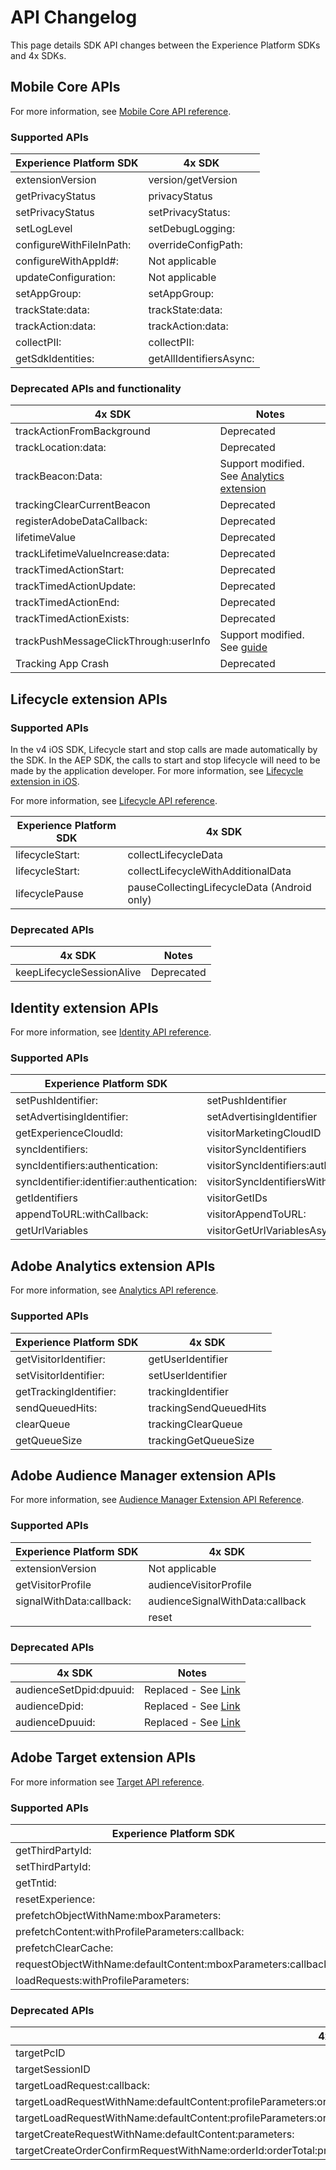 # API Changelog

This page details SDK API changes between the Experience Platform SDKs and 4x SDKs.

## Mobile Core APIs

For more information, see [Mobile Core API reference](https://developer.adobe.com/client-sdks/documentation/mobile-core/api-reference/).

### Supported APIs

| Experience Platform SDK | 4x SDK |
|---|---|
| extensionVersion | version/getVersion |
| getPrivacyStatus | privacyStatus |
| setPrivacyStatus | setPrivacyStatus: |
| setLogLevel | setDebugLogging: |
| configureWithFileInPath: | overrideConfigPath: |
| configureWithAppId#: | Not applicable |
| updateConfiguration: | Not applicable |
| setAppGroup: | setAppGroup: |
| trackState:data: | trackState:data: |
| trackAction:data: | trackAction:data: |
| collectPII: | collectPII: |
| getSdkIdentities: | getAllIdentifiersAsync: |

### Deprecated APIs and functionality

| 4x SDK | Notes |
|---|---|
| trackActionFromBackground | Deprecated |
| trackLocation:data: | Deprecated |
| trackBeacon:Data: | Support modified. See [Analytics extension](https://developer.adobe.com/client-sdks/documentation/adobe-analytics/) |
| trackingClearCurrentBeacon | Deprecated |
| registerAdobeDataCallback: | Deprecated |
| lifetimeValue | Deprecated |
| trackLifetimeValueIncrease:data: | Deprecated |
| trackTimedActionStart: | Deprecated |
| trackTimedActionUpdate: | Deprecated |
| trackTimedActionEnd: | Deprecated |
| trackTimedActionExists: | Deprecated |
| trackPushMessageClickThrough:userInfo | Support modified. See [guide](https://developer.adobe.com/client-sdks/documentation/faq/#how-can-i-track-user-engagement-of-push-notifications-using-the-experience-platform-mobile-sdk) |
| Tracking App Crash | Deprecated |

## Lifecycle extension APIs

### Supported APIs

<InlineAlert variant="info" slots="text"/>

In the v4 iOS SDK, Lifecycle start and stop calls are made automatically by the SDK. In the AEP SDK, the calls to start and stop lifecycle will need to be made by the application developer. For more information, see [Lifecycle extension in iOS](https://developer.adobe.com/client-sdks/documentation/mobile-core/lifecycle/ios/).

For more information, see [Lifecycle API reference](https://developer.adobe.com/client-sdks/documentation/mobile-core/lifecycle/api-reference/).

| Experience Platform SDK | 4x SDK |
|---|---|
| lifecycleStart: | collectLifecycleData |
| lifecycleStart: | collectLifecycleWithAdditionalData |
| lifecyclePause | pauseCollectingLifecycleData (Android only) |

### Deprecated APIs

| 4x SDK | Notes |
|---|---|
| keepLifecycleSessionAlive | Deprecated |

## Identity extension APIs

For more information, see [Identity API reference](https://developer.adobe.com/client-sdks/documentation/mobile-core/identity/api-reference/).

### Supported APIs

| Experience Platform SDK | 4x SDK |
|---|---|
| setPushIdentifier: | setPushIdentifier |
| setAdvertisingIdentifier: | setAdvertisingIdentifier |
| getExperienceCloudId: | visitorMarketingCloudID |
| syncIdentifiers: | visitorSyncIdentifiers |
| syncIdentifiers:authentication: | visitorSyncIdentifiers:authenticationState: |
| syncIdentifier:identifier:authentication: | visitorSyncIdentifiersWithType:identifier:authenticationState: |
| getIdentifiers | visitorGetIDs |
| appendToURL:withCallback: | visitorAppendToURL: |
| getUrlVariables | visitorGetUrlVariablesAsync: |

## Adobe Analytics extension APIs

For more information, see [Analytics API reference](https://developer.adobe.com/client-sdks/documentation/adobe-analytics/api-reference/).

### Supported APIs

| Experience Platform SDK | 4x SDK |
|---|---|
| getVisitorIdentifier: | getUserIdentifier |
| setVisitorIdentifier: | setUserIdentifier |
| getTrackingIdentifier: | trackingIdentifier |
| sendQueuedHits: | trackingSendQueuedHits |
| clearQueue | trackingClearQueue |
| getQueueSize | trackingGetQueueSize |

## Adobe Audience Manager extension APIs

For more information, see [Audience Manager Extension API Reference](https://developer.adobe.com/client-sdks/documentation/adobe-audience-manager/api-reference/).

### Supported APIs

| Experience Platform SDK | 4x SDK |
|---|---|
| extensionVersion | Not applicable |
| getVisitorProfile | audienceVisitorProfile |
| ​signalWithData:callback:​ | audienceSignalWithData:callback |
​| reset | audienceReset |

### Deprecated APIs

| 4x SDK | Notes |
|---|---|
| audienceSetDpid:dpuuid: | Replaced - See [Link](​https://experienceleague.adobe.com/docs/audience-manager/user-guide/reference/cid.html?lang=en) |
| audienceDpid: | Replaced - See [Link](https://experienceleague.adobe.com/docs/audience-manager/user-guide/reference/cid.html?lang=en) |​
| audienceDpuuid: | Replaced - See [Link](https://experienceleague.adobe.com/docs/audience-manager/user-guide/reference/cid.html?lang=en) |

## Adobe Target extension APIs

For more information see [Target API reference](https://developer.adobe.com/client-sdks/documentation/adobe-target/api-reference/).

### Supported APIs

| Experience Platform SDK | 4x SDK (iOS / Android) |
|---|---|
| getThirdPartyId: | targetThirdPartyID |
| setThirdPartyId: | targetSetThirdPartyID |
| getTntid: | Not applicable |
| resetExperience: | targetClearCookies |
| prefetchObjectWithName:mboxParameters: | targetPrefetchObjectWithName:mboxParameters: |
| prefetchContent:withProfileParameters:callback: | targetPrefetchContent:withProfileParameters:callback: |
| prefetchClearCache: | targetPrefetchClearCache |
| requestObjectWithName:defaultContent:mboxParameters:callback: | targetRequestObjectWithName:defaultContent:mboxParameters:callback: |
| loadRequests:withProfileParameters: | targetLoadRequests:withProfileParameters: |

### Deprecated APIs

| 4x SDK | Notes |
|---|---|
| targetPcID | Deprecated |
| targetSessionID | Deprecated |
| targetLoadRequest:callback: | Deprecated |
| targetLoadRequestWithName:defaultContent:profileParameters:orderParameters:mboxParameters:callback: | Deprecated |
| targetLoadRequestWithName:defaultContent:profileParameters:orderParameters:mboxParameters:requestLocationParameters:callback: | Deprecated |
| targetCreateRequestWithName:defaultContent:parameters: | Deprecated |
| targetCreateOrderConfirmRequestWithName:orderId:orderTotal:productPurchasedId:parameters: | Deprecated |
